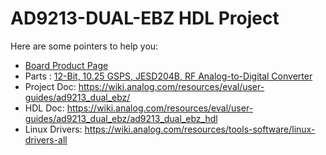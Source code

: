 # AD9213-DUAL-EBZ HDL Project

Here are some pointers to help you:
  * [Board Product Page](https://www.analog.com/EVAL-AD9213)
  * Parts : [12-Bit, 10.25 GSPS, JESD204B, RF Analog-to-Digital Converter](https://www.analog.com/ad9213)
  * Project Doc: https://wiki.analog.com/resources/eval/user-guides/ad9213_dual_ebz/
  * HDL Doc: https://wiki.analog.com/resources/eval/user-guides/ad9213_dual_ebz/ad9213_dual_ebz_hdl
  * Linux Drivers: https://wiki.analog.com/resources/tools-software/linux-drivers-all
